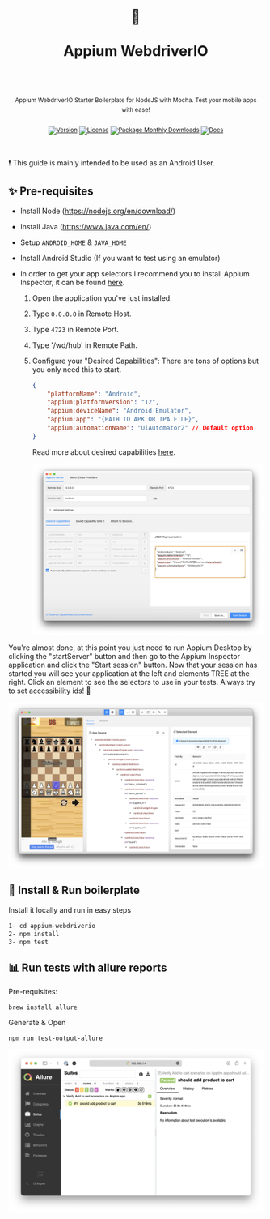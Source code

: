 <div align="center">
  <h1>
    <br/>
    🍭
    <br />
    <br />
    Appium WebdriverIO
    <br />
    <br />
  </h1>
  <sup>
    <br />
Appium WebdriverIO Starter Boilerplate for NodeJS with Mocha. Test your mobile apps with ease!</em>
    <br />
    <br /

[![Version](https://img.shields.io/github/v/tag/morellexf26/appium-webdriverio?label=%20&style=for-the-badge)](https://github.com/morellexf26/appium-webdriverio/releases)
[![License](https://img.shields.io/badge/-MIT-f56565.svg?longCache=true&style=for-the-badge)](https://github.com/morellexf26/appium-webdriverio/blob/main/LICENSE)
[![Package Monthly Downloads](https://img.shields.io/npm/dm/appium-webdriverio?label=%20&style=for-the-badge)](https://www.npmjs.com/package/appium-webdriverio)
[![Docs](https://img.shields.io/badge/-Docs-blue.svg?style=for-the-badge)](https://webdriver.io)

  </sup>
</div>

<br>

❗️ This guide is mainly intended to be used as an Android User.

## ✨ Pre-requisites
- Install Node (https://nodejs.org/en/download/)
- Install Java (https://www.java.com/en/)
- Setup `ANDROID_HOME` & `JAVA_HOME`
- Install Android Studio (If you want to test using an emulator)


- In order to get your app selectors I recommend you to install Appium Inspector, it can be found [here](https://github.com/appium/appium-inspector/releases).

    1. Open the application you've just installed.
    2. Type `0.0.0.0` in Remote Host.
    3. Type `4723` in Remote Port.
    4. Type '/wd/hub' in Remote Path.
    5. Configure your "Desired Capabilities":
        There are tons of options but you only need this to start.
        ```json
        {
            "platformName": "Android",
            "appium:platformVersion": "12",
            "appium:deviceName": "Android Emulator",
            "appium:app": "{PATH TO APK OR IPA FILE}",
            "appium:automationName": "UiAutomator2" // Default option 
        }
        ```
        Read more about desired capabilities [here](https://github.com/appium/appium/blob/master/docs/en/writing-running-appium/caps.md).

        <img alt='Appium Inspector' src="./screenshots/appium-inspector.png" />

You're almost done, at this point you just need to run Appium Desktop by clicking the "startServer" button and then go to the Appium Inspector application and click the "Start session" button. Now that your session has started you will see your application at the left and elements TREE at the right. Click an element to see the selectors to use in your tests.
Always try to set accessibility ids! 🫡 

<img alt='Appium Inspector' src="./screenshots/appium-inspector-2.png" />

## 🚀 Install & Run boilerplate

Install it locally and run in easy steps

```
1- cd appium-webdriverio
2- npm install
3- npm test
```


## 📊 Run tests with allure reports

Pre-requisites:
```
brew install allure
```
Generate & Open
```
npm run test-output-allure
```

<img alt='Allure Report' src="./screenshots/allure-report.png" />
